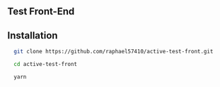## Test Front-End

## Installation

```bash
  git clone https://github.com/raphael57410/active-test-front.git

  cd active-test-front

  yarn 
```